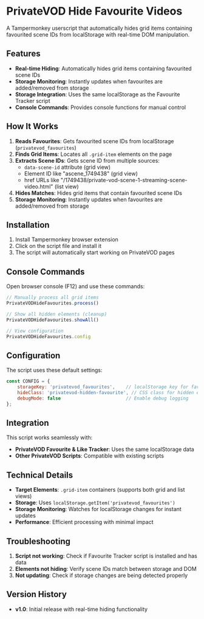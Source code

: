 # PrivateVOD Hide Favourite Videos

A Tampermonkey userscript that automatically hides grid items containing favourited scene IDs from localStorage with real-time DOM manipulation.

## Features

- **Real-time Hiding**: Automatically hides grid items containing favourited scene IDs
- **Storage Monitoring**: Instantly updates when favourites are added/removed from storage
- **Storage Integration**: Uses the same localStorage as the Favourite Tracker script
- **Console Commands**: Provides console functions for manual control

## How It Works

1. **Reads Favourites**: Gets favourited scene IDs from localStorage (`privatevod_favourites`)
2. **Finds Grid Items**: Locates all `.grid-item` elements on the page
3. **Extracts Scene IDs**: Gets scene ID from multiple sources:
   - `data-scene-id` attribute (grid view)
   - Element ID like "ascene_1749438" (grid view)  
   - href URLs like "/1749438/private-vod-scene-1-streaming-scene-video.html" (list view)
4. **Hides Matches**: Hides grid items that contain favourited scene IDs
5. **Storage Monitoring**: Instantly updates when favourites are added/removed from storage

## Installation

1. Install Tampermonkey browser extension
2. Click on the script file and install it
3. The script will automatically start working on PrivateVOD pages

## Console Commands

Open browser console (F12) and use these commands:

```javascript
// Manually process all grid items
PrivateVODHideFavourites.process()

// Show all hidden elements (cleanup)
PrivateVODHideFavourites.showAll()

// View configuration
PrivateVODHideFavourites.config
```

## Configuration

The script uses these default settings:

```javascript
const CONFIG = {
    storageKey: 'privatevod_favourites',    // localStorage key for favourites
    hideClass: 'privatevod-hidden-favourite', // CSS class for hidden elements
    debugMode: false                        // Enable debug logging
};
```

## Integration

This script works seamlessly with:
- **PrivateVOD Favourite & Like Tracker**: Uses the same localStorage data
- **Other PrivateVOD Scripts**: Compatible with existing scripts

## Technical Details

- **Target Elements**: `.grid-item` containers (supports both grid and list views)
- **Storage**: Uses `localStorage.getItem('privatevod_favourites')`
- **Storage Monitoring**: Watches for localStorage changes for instant updates
- **Performance**: Efficient processing with minimal impact

## Troubleshooting

1. **Script not working**: Check if Favourite Tracker script is installed and has data
2. **Elements not hiding**: Verify scene IDs match between storage and DOM
3. **Not updating**: Check if storage changes are being detected properly

## Version History

- **v1.0**: Initial release with real-time hiding functionality
